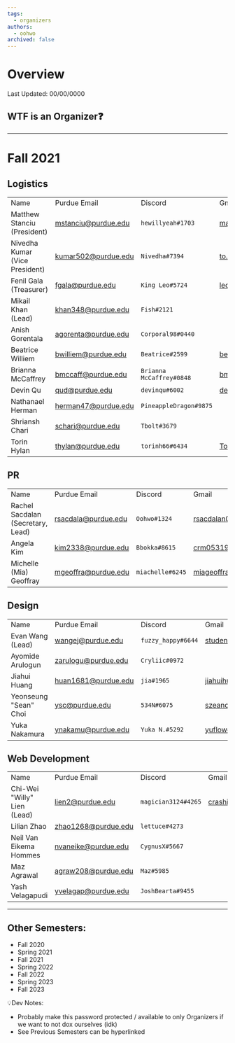 ```yaml
---
tags:
  - organizers
authors:
  - oohwo
archived: false
---
```

# Overview
Last Updated: 00/00/0000

## WTF is an Organizer❓

-----
# Fall 2021

## Logistics
|   |   |   |   |
|---|---|---|---|
|Name|Purdue Email|Discord|Gmail|
|Matthew Stanciu (President)|mstanciu@purdue.edu|`hewillyeah#1703`|mattbstanciu@gmail.com|
|Nivedha Kumar (Vice President)|kumar502@purdue.edu|`Nivedha#7394`|to.nivedha75@gmail.com|
|Fenil Gala (Treasurer)|fgala@purdue.edu|`King Leo#5724`|leofenil1234@gmail.com|
|Mikail Khan (Lead)|khan348@purdue.edu|`Fish#2121`||
|Anish Gorentala|agorenta@purdue.edu|`Corporal98#0440`||
|Beatrice Williem|bwilliem@purdue.edu|`Beatrice#2599`|beat.wil105@gmail.com|
|Brianna McCaffrey|bmccaff@purdue.edu|`Brianna McCaffrey#0848`|bmccaffrey0830@gmail.com|
|Devin Qu|qud@purdue.edu|`devinqu#6002`|devinqu2002@gmail.com|
|Nathanael Herman|herman47@purdue.edu|`PineappleDragon#9875`||
|Shriansh Chari|schari@purdue.edu|`Tbolt#3679`||
|Torin Hylan|thylan@purdue.edu|`torinh66#6434`|TorinH66@gmail.com|
## PR
|   |   |   |   |
|---|---|---|---|
|Name|Purdue Email|Discord|Gmail|
|Rachel Sacdalan (Secretary, Lead)|rsacdala@purdue.edu|`Oohwo#1324`|rsacdalan00021@gmail.com|
|Angela Kim|kim2338@purdue.edu|`Bbokka#8615`|crm05319@gmail.com|
|Michelle (Mia) Geoffray|mgeoffra@purdue.edu|`miachelle#6245`|miageoffray@gmail.com|
## Design
|   |   |   |   |
|---|---|---|---|
|Name|Purdue Email|Discord|Gmail|
|Evan Wang (Lead)|wangej@purdue.edu|`fuzzy_happy#6644`|student.e.wang@gmail.com|
|Ayomide Arulogun|zarulogu@purdue.edu|`Cryliic#0972`||
|Jiahui Huang|huan1681@purdue.edu|`jia#1965`|jiahuihuang208@gmail.com|
|Yeonseung "Sean" Choi|ysc@purdue.edu|`534N#6075`|szeanchoi@gmail.com|
|Yuka Nakamura|ynakamu@purdue.edu|`Yuka N.#5292`|yuflower26@gmail.com|
## Web Development
|   |   |   |   |
|---|---|---|---|
|Name|Purdue Email|Discord|Gmail|
|Chi-Wei "Willy" Lien (Lead)|lien2@purdue.edu|`magician3124#4265`|crashingballoon@gmail.com|
|Lilian Zhao|zhao1268@purdue.edu|`lettuce#4273`||
|Neil Van Eikema Hommes|nvaneike@purdue.edu|`CygnusX#5667`||
|Maz Agrawal|agraw208@purdue.edu|`Maz#5985`||
|Yash Velagapudi|yvelagap@purdue.edu|`JoshBearta#9455`||

-----
## Other Semesters:
- Fall 2020
- Spring 2021
- Fall 2021
- Spring 2022
- Fall 2022
- Spring 2023
- Fall 2023

💡Dev Notes: 
- Probably make this password protected / available to only Organizers if we want to not dox ourselves (idk)
- See Previous Semesters can be hyperlinked